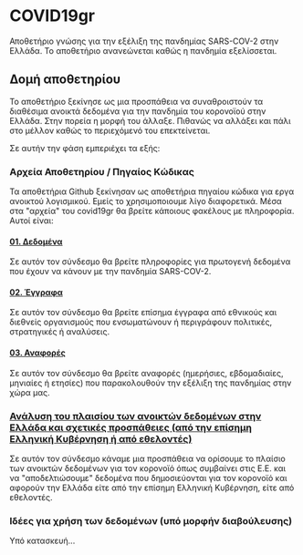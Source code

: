 # COVID19gr

Αποθετήριο γνώσης για την εξέλιξη της πανδημίας SARS-COV-2 στην Ελλάδα. Το αποθετήριο ανανεώνεται καθώς η πανδημία εξελίσσεται. 

## Δομή αποθετηρίου

Το αποθετήριο ξεκίνησε ως μια προσπάθεια να συναθροιστούν τα διαθέσιμα ανοικτά δεδομένα για την πανδημία του κορονοϊού στην Ελλάδα. Στην πορεία η μορφή του άλλαξε. Πιθανώς να αλλάξει και πάλι στο μέλλον καθώς το περιεχόμενό του επεκτείνεται.

Σε αυτήν την φάση εμπεριέχει τα εξής:

### Αρχεία Αποθετηρίου / Πηγαίος Κώδικας

Τα αποθετήρια Github ξεκίνησαν ως αποθετήρια πηγαίου κώδικα για εργα ανοικτού λογισμικού. Εμείς το χρησιμοποιουμε λίγο διαφορετικά. Μέσα στα "αρχεία" του covid19gr θα βρείτε κάποιους φακέλους με πληροφορία. Αυτοί είναι:

#### [01. Δεδομένα](https://github.com/akritiko/covid19gr/tree/master/data)

Σε αυτόν τον σύνδεσμο θα βρείτε πληροφορίες για πρωτογενή δεδομένα που έχουν να κάνουν με την πανδημία SARS-COV-2. 


#### [02. Έγγραφα](https://github.com/akritiko/covid19gr/tree/master/documents)

Σε αυτόν τον σύνδεσμο θα βρείτε επίσημα έγγραφα από εθνικούς και διεθνείς οργανισμούς που ενσωματώνουν ή περιγράφουν πολιτικές, στρατηγικές ή αναλύσεις. 


#### [03. Αναφορές](https://github.com/akritiko/covid19gr/tree/master/reports)

Σε αυτόν τον σύνδεσμο θα βρείτε αναφορές (ημερήσιες, εβδομαδιαίες, μηνιαίες ή ετησίες) που παρακολουθούν την εξέλιξη της πανδημίας στην χώρα μας.

### [Ανάλυση του πλαισίου των ανοικτών δεδομένων στην Ελλάδα και σχετικές προσπάθειες (από την επίσημη Ελληνική Κυβέρνηση ή από εθελοντές)](https://github.com/akritiko/covid19gr/wiki)

Σε αυτόν τον σύνδεσμο κάναμε μια προσπάθεια να ορίσουμε το πλαίσιο των ανοικτών δεδομένων για τον κορονοϊό όπως συμβαίνει στις Ε.Ε. και να "αποδελτιώσουμε" δεδομένα που δημοσιεύονται για τον κορονοϊό και αφορούν την Ελλάδα είτε από την επίσημη Ελληνική Κυβέρνηση, είτε από εθελοντές.

### Ιδέες για χρήση των δεδομένων (υπό μορφήν διαβούλευσης)

Υπό κατασκευή...

